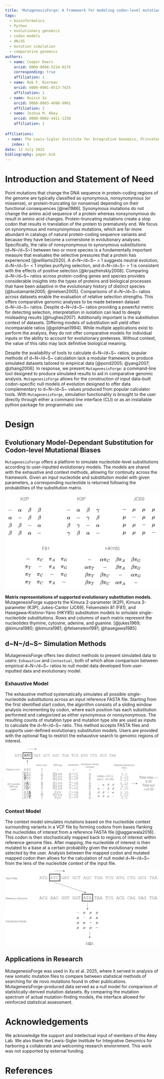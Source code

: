 ```yaml
---
title: 'MutagenesisForge: A framework for modeling codon-level mutational biases and dN/dS selection'
tags:
  - bioinformatics
  - Python
  - evolutionary genomics
  - codon models
  - dN/dS
  - mutation simulation
  - comparative genomics
authors:
  - name: Cooper Koers
    orcid: 0009-0008-5214-917X
    corresponding: true
    affiliation: 1 
  - name: Rob F. Bierman
    orcid: 0000-0001-8513-7425
    affiliation: 1
  - name: Huixin Xu
    orcid: 0000-0003-4098-9901
    affiliation: 1
  - name: Joshua M. Akey
    orcid: 0000-0002-4411-1330
    affiliation: 1

affiliations:
 - name: The Lewis-Sigler Institute for Integrative Genomics, Princeton University, Princeton, NJ 08540, USA.
   index: 1
date: 13 July 2025
bibliography: paper.bib
---
```


# Introduction and Statement of Need

Point mutations that change the DNA sequence in protein-coding regions of the genome are typically classified as synonymous, nonsynonymous (or missense), or protein-truncating (or nonsense) depending on their functional consequences [@nei1986]. Synonymous mutations do not change the amino acid sequence of a protein whereas nonsynonymous do result in amino acid changes. Protein-truncating mutations create a stop codon that results in translation of the protein to prematurely end. We focus on synonymous and nonsynonymous mutations, which are far more abundant in catalogs of natural protein-coding sequence variants and because they have become a cornerstone in evolutionary analyses. Specifically, the ratio of nonsynonymous to synonymous substitutions (d~N~/d~S~) between two or more species is a fundamentally important measure that evaluates the selective pressures that a protein has experienced [@williams2020]. A d~N~/d~S~ = 1 suggests neutral evolution, d~N~/d~S~ < 1 implies purifying selection, and d~N~/d~S~ > 1 is consistent with the effects of positive selection [@kryazhimskiy2008]. Comparing d~N~/d~S~ ratios across protein-coding genes and species provides considerable insights into the types of proteins and biological processes that have been adaptive in the evolutionary history of distinct species [@bustamante2005; @nielsen2005]. Comparisons of d~N~/d~S~ ratios across datasets enable the evaluation of relative selection strengths. This offers comparative genomic analyses to be made between dataset d~N~/d~S~ ratios. Despite d~N~/d~S~ ratios providing a powerful metric for detecting selection, interpretation in isolation can lead to deeply misleading results [@hughes2007]. Additionally important is the substitution context of datasets. Differing models of substitution will yield often incomparable ratios [@goldman1994]. While multiple applications exist to perform the analysis, they do not offer comparative models for individual inputs or the ability to account for evolutionary pretenses. Without context, the value of this ratio may lack definitive biological meaning.

Despite the availability of tools to calculate d~N~/d~S~ ratios, popular methods of d~N~/d~S~ calculation lack a modular framework to produce simulated datasets tailored to empirical data [@pond2005; @yang2007; @zhang2006]. In response, we present `MutagenesisForge`: a command-line tool designed to produce simulated results to aid in comparative genomic analysis. `MutagenesisForge` allows for the construction of input data-built codon-specific null models of evolution designed to offer data complementary to d~N~/d~S~ values produced from popular calculator tools. With `MutagenesisForge`, simulation functionality is brought to the user directly through either a command line interface (CLI) or as an installable python package for programmatic use.

# Design

## Evolutionary Model-Dependant Substitution for Codon-level Mutational Biases

`MutagenesisForge` offers a platform to simulate nucleotide-level substitutions according to user-inputted evolutionary models. The models are shared with the exhaustive and context methods, allowing for continuity across the framework. Given an input nucleotide and substitution model with given parameters, a corresponding nucleotide is returned following the probabilities of the substitution matrix.

<img src="fig1.png" alt="Matrix representations of supported evolutionary substitution models." />
<p><strong>Matrix representations of supported evolutionary substitution models.</strong> MutagenesisForge supports the Kimura 2-parameter (K2P), Kimura 3-parameter (K3P), Jukes–Cantor (JC69), Felsenstein 81 (F81), and Hasegawa–Kishino–Yano (HKY85) substitution models to simulate single-nucleotide substitutions. Rows and columns of each matrix represent the nucleotides thymine, cytosine, adenine, and guanine. [@jukes1969; @kimura1980; @kimura1981; @felsenstein1981; @hasegawa1985]</p>

## d~N~/d~S~ Simulation Methods

MutagenesisForge offers two distinct methods to present simulated data to users: `Exhaustive` and `Contextual`, both of which allow comparison between empirical d~N~/d~S~ ratios to null model data developed from user-inputted data and evolutionary model.

### Exhaustive Model

The exhaustive method systematically simulates all possible single-nucleotide substitutions across an input reference FASTA file. Starting from the first identified start codon, the algorithm consists of a sliding window analysis incrementing by codon, where each position has each substitution performed and categorized as either synonymous or nonsynonymous. The resulting counts of mutation type and mutation type site are used as inputs to calculate the d~N~/d~S~ ratio. This method accepts FASTA files and supports user-defined evolutionary substitution models. Users are provided with the optional flag to restrict the exhaustive search to genomic regions of interest.

![**Generating d~N~/d~S~ values using `MutagenesisForge` Exhaustive Model According to K2P Substitution Model.**: The logic displayed represents the manner `MutagenesisForge` calculates the number of missense and synonymous per codon in accordance with the respective substitution model.](fig2.png)

### Context Model

The context model simulates mutations based on the nucleotide context surrounding variants in a VCF file by forming codons from bases flanking the nucleotides of interest from a reference FASTA file [@aggarwala2016]. This codon is then stochastically mapped back to regions of interest within reference genome files. After mapping, the nucleotide of interest is then mutated to a base at a certain probability given the evolutionary model selected by the user. Analysis between the mapped codon and mutated mapped codon then allows for the calculation of null model d~N~/d~S~ from the lens of the nucleotide context of the input file.

![**Finding Contextually-Valid Codons and Performing Evolutionary-Aware Mutation Using MutagenesisForge Context.**: Given the input matched context of the base and upstream base, a stochastic match is found within the coordinates of interest. From this found codon, a substitution is made according to the input substitution model. Data from each substitution is then used to calculate the d~N~/d~S~ value of the simulation to return a context-aware simulated value.](fig3.png)

## Applications in Research

MutagenesisForge was used in Xu et al. 2025, where it served in analysis of new somatic mutation files to compare between statistical methods of searching for de novo mutations found in other publications. MutagenesisForge-produced data served as a null model for comparison of statistically-derived mutation datasets. By comparing the mutation spectrum of actual mutation-finding models, the interface allowed for reinforced statistical assessment.

# Acknowledgements

We acknowledge the support and intellectual input of members of the Akey Lab. We also thank the Lewis-Sigler Institute for Integrative Genomics for harboring a collaborate and welcoming research enviornment. This work was not supported by external funding.

# References
